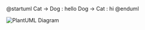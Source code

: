 @startuml
Cat -> Dog : hello
Dog -> Cat : hi
@enduml

![PlantUML Diagram](http://www.plantuml.com/plantuml/png/SoWkIImgAStDuN9EB57GjLDmoKzNi5B8ICt9oUS2ia52G1cGK2QNGsfU2b0f0000)